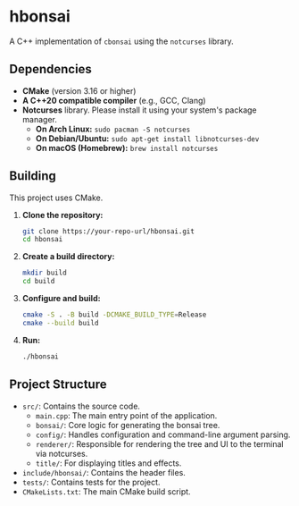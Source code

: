 # hbonsai

A C++ implementation of `cbonsai` using the `notcurses` library.

## Dependencies

- **CMake** (version 3.16 or higher)
- **A C++20 compatible compiler** (e.g., GCC, Clang)
- **Notcurses** library. Please install it using your system's package manager.
  - **On Arch Linux:** `sudo pacman -S notcurses`
  - **On Debian/Ubuntu:** `sudo apt-get install libnotcurses-dev`
  - **On macOS (Homebrew):** `brew install notcurses`

## Building

This project uses CMake.

1.  **Clone the repository:**

    ```bash
    git clone https://your-repo-url/hbonsai.git
    cd hbonsai
    ```

2.  **Create a build directory:**

    ```bash
    mkdir build
    cd build
    ```

3.  **Configure and build:**

    ```bash
    cmake -S . -B build -DCMAKE_BUILD_TYPE=Release
    cmake --build build
    ```

4.  **Run:**
    ```bash
    ./hbonsai
    ```

## Project Structure

- `src/`: Contains the source code.
  - `main.cpp`: The main entry point of the application.
  - `bonsai/`: Core logic for generating the bonsai tree.
  - `config/`: Handles configuration and command-line argument parsing.
  - `renderer/`: Responsible for rendering the tree and UI to the terminal via notcurses.
  - `title/`: For displaying titles and effects.
- `include/hbonsai/`: Contains the header files.
- `tests/`: Contains tests for the project.
- `CMakeLists.txt`: The main CMake build script.
